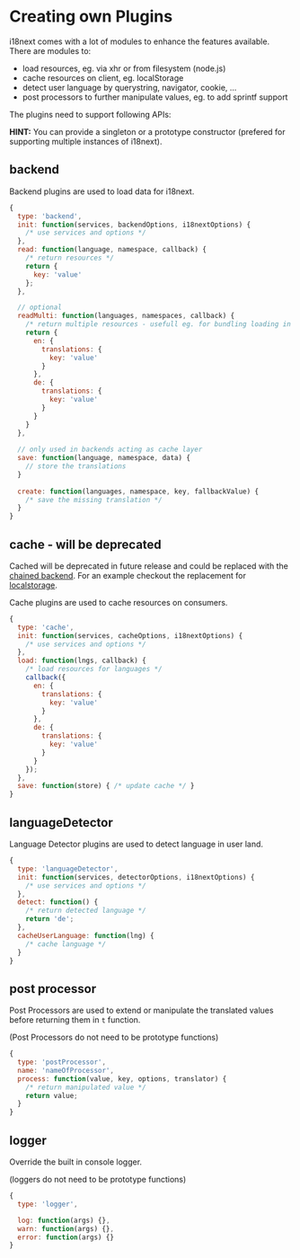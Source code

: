 <!-- toc -->
# Creating own Plugins

i18next comes with a lot of modules to enhance the features available. There are modules to:

- load resources, eg. via xhr or from filesystem (node.js)
- cache resources on client, eg. localStorage
- detect user language by querystring, navigator, cookie, ...
- post processors to further manipulate values, eg. to add sprintf support


The plugins need to support following APIs:

**HINT:** You can provide a singleton or a prototype constructor (prefered for supporting multiple instances of i18next).

## backend

Backend plugins are used to load data for i18next.

```js
{
  type: 'backend',
  init: function(services, backendOptions, i18nextOptions) {
    /* use services and options */
  },
  read: function(language, namespace, callback) {
    /* return resources */
    return {
      key: 'value'
    };
  },

  // optional
  readMulti: function(languages, namespaces, callback) {
    /* return multiple resources - usefull eg. for bundling loading in one xhr request */
    return {
      en: {
        translations: {
          key: 'value'
        }
      },
      de: {
        translations: {
          key: 'value'
        }
      }
    }
  },
  
  // only used in backends acting as cache layer
  save: function(language, namespace, data) {
    // store the translations
  }
  
  create: function(languages, namespace, key, fallbackValue) { 
    /* save the missing translation */
  }
}
```

## cache - will be deprecated

Cached will be deprecated in future release and could be replaced with the [chained backend](https://github.com/i18next/i18next-chained-backend). For an example checkout the replacement for [localstorage](https://github.com/i18next/i18next-localstorage-backend).




Cache plugins are used to cache resources on consumers.

```js
{
  type: 'cache',
  init: function(services, cacheOptions, i18nextOptions) {
    /* use services and options */
  },
  load: function(lngs, callback) {
    /* load resources for languages */
    callback({
      en: {
        translations: {
          key: 'value'
        }
      },
      de: {
        translations: {
          key: 'value'
        }
      }
    });
  },
  save: function(store) { /* update cache */ }
}
```

## languageDetector

Language Detector plugins are used to detect language in user land.

```js
{
  type: 'languageDetector',
  init: function(services, detectorOptions, i18nextOptions) {
    /* use services and options */
  },
  detect: function() { 
    /* return detected language */
    return 'de';
  },
  cacheUserLanguage: function(lng) {
    /* cache language */
  }
}
```


## post processor

Post Processors are used to extend or manipulate the translated values before returning them in `t` function.

(Post Processors do not need to be prototype functions)

```js
{
  type: 'postProcessor',
  name: 'nameOfProcessor',
  process: function(value, key, options, translator) {
    /* return manipulated value */
    return value;
  }
}
```


## logger

Override the built in console logger.

(loggers do not need to be prototype functions)

```js
{
  type: 'logger',

  log: function(args) {},
  warn: function(args) {},
  error: function(args) {}
}
```